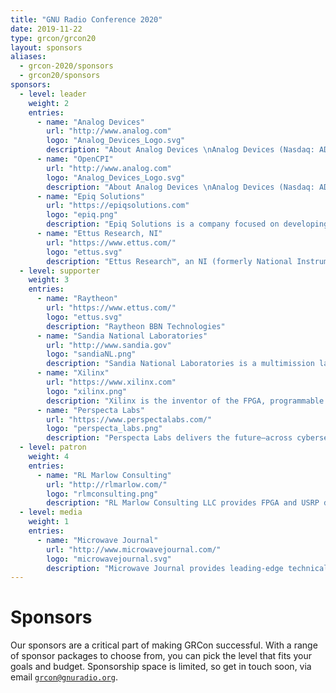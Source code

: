 ```yaml
---
title: "GNU Radio Conference 2020"
date: 2019-11-22 
type: grcon/grcon20
layout: sponsors
aliases:
  - grcon-2020/sponsors
  - grcon20/sponsors
sponsors:
  - level: leader 
    weight: 2
    entries:
      - name: "Analog Devices"
        url: "http://www.analog.com"
        logo: "Analog_Devices_Logo.svg"
        description: "About Analog Devices \nAnalog Devices (Nasdaq: ADI) is the leading global high-performance analog technology company dedicated to solving the toughest engineering challenges. We enable our customers to interpret the world around us by intelligently bridging the physical and digital with unmatched technologies that sense, measure, power, connect and interpret. Visit [www.analog.com](http://www.analog.com)."
      - name: "OpenCPI"
        url: "http://www.analog.com"
        logo: "Analog_Devices_Logo.svg"
        description: "About Analog Devices \nAnalog Devices (Nasdaq: ADI) is the leading global high-performance analog technology company dedicated to solving the toughest engineering challenges. We enable our customers to interpret the world around us by intelligently bridging the physical and digital with unmatched technologies that sense, measure, power, connect and interpret. Visit [www.analog.com](http://www.analog.com)."
      - name: "Epiq Solutions"
        url: "https://epiqsolutions.com"
        logo: "epiq.png"
        description: "Epiq Solutions is a company focused on developing state of the art software defined radio platforms and sensors that push the limits of small form factor, integration and low power consumption. These products are used by customers around the world in multiple business sectors, including commercial, research and security/defense applications. In addition to radio platform expertise, Epiq Solutions specializes in developing integrated RF sensing products and signal processing applications that run on these platforms. These applications leverage decades of experience in the commercial wireless industry, enabling unique capabilities that support 2G/3G/4G cellular as well as other commercial wireless communications standards."
      - name: "Ettus Research, NI"
        url: "https://www.ettus.com/"
        logo: "ettus.svg"
        description: "Ettus Research™, an NI (formerly National Instruments) brand since 2010, is the world’s leading supplier of software defined radio platforms, including the Universal Software Radio Peripheral (USRP™) family of products. By supporting a wide variety of development environments on an expansive portfolio of high performance RF hardware, the USRP platform is the SDR platform of choice for thousands of engineers, scientists and students worldwide for algorithm development, exploration, prototyping and deployment for next generation wireless technologies across a wide variety of applications."
  - level: supporter
    weight: 3 
    entries:
      - name: "Raytheon"
        url: "https://www.ettus.com/"
        logo: "ettus.svg"
        description: "Raytheon BBN Technologies"
      - name: "Sandia National Laboratories"
        url: "http://www.sandia.gov"
        logo: "sandiaNL.png"
        description: "Sandia National Laboratories is a multimission laboratory operated by National Technology and Engineering Solutions of Sandia LLC, a wholly owned subsidiary of Honeywell International Inc., for the U.S. Department of Energy’s National Nuclear Security Administration. Sandia Labs has major research and development responsibilities in nuclear deterrence, global security, defense, energy technologies and economic competitiveness, with main facilities in Albuquerque, New Mexico, and Livermore, California."
      - name: "Xilinx"
        url: "https://www.xilinx.com"
        logo: "xilinx.png"
        description: "Xilinx is the inventor of the FPGA, programmable SoCs, and now, the Adaptive Compute Acceleration Platform (ACAP). Our highly-flexible programmable silicon, enabled by a suite of advanced software and tools, enables rapid innovation across a wide span of industries and technologies, including high performance Software Defined Radio applications (from Direct RF integration to real-time Signal Processing and Machine Learning)."
      - name: "Perspecta Labs"
        url: "https://www.perspectalabs.com/"
        logo: "perspecta_labs.png"
        description: "Perspecta Labs delivers the future—across cybersecurity, mobility, analytics and networking—to government and commercial customers worldwide. We develop and deliver innovative solutions that work at scale and in complex, real-world environments—making an impact in defense, communications, energy, transportation, finance and health care. Our culture celebrates collaboration and teamwork built on deep expertise, industry leadership, enthusiastic and knowledgeable colleagues, and a rich network of university relationships. From smart cities to smart phones, intelligent battlefields to autonomous systems, Perspecta Labs’ 200+ scientists, engineers and analysts are solving tomorrow’s problems, today."
  - level: patron
    weight: 4 
    entries:
      - name: "RL Marlow Consulting"
        url: "http://rlmarlow.com/"
        logo: "rlmconsulting.png"
        description: "RL Marlow Consulting LLC provides FPGA and USRP design services and expertise. Founded in 2017 by Ryan Marlow. Ryan has worked directly with Ettus Research and a number of their customers. Some examples of work Ryan has done for his clients: wrapped proprietary ip cores into the RFNoC framework to run on a USRP device, developed custom RFNoC blocks that meet customers' needs, devised multi-USRP schemes, using UHD, to have multiple devices work in parallel for more complex tasks, and much more. Outside of the USRP space, Ryan has worked on more general FPGA projects and even custom EDA tools for FPGA that has given him a deep understanding of the inner workings of FPGA."
  - level: media
    weight: 1 
    entries:
      - name: "Microwave Journal"
        url: "http://www.microwavejournal.com/"
        logo: "microwavejournal.svg"
        description: "Microwave Journal provides leading-edge technical content for RF, microwave and wireless engineers worldwide. MWJ the magazine reaches 50,000 qualified subscribers with practical design application articles for working engineers. Microwave Journal delivers the latest news, events, webinars, whitepapers, videos and newsletters to RF/microwave professionals. EDI CON China and USA events bring industry and engineers together for information exchange and education. For over 60 years, Microwave Journal has been THE resource for engineers who are developing infrastructure for the next-generation of wireless and defense technologies."
---
```


# Sponsors

Our sponsors are a critical part of making GRCon successful. With a range of
sponsor packages to choose from, you can pick the level that fits your goals
and budget. Sponsorship space is limited, so get in touch soon, via email
[`grcon@gnuradio.org`](mailto:grcon@gnuradio.org).
